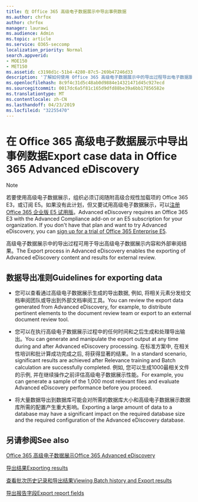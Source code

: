 ```yaml
---
title: 在 Office 365 高级电子数据展示中导出事例数据
ms.author: chrfox
author: chrfox
manager: laurawi
ms.audience: Admin
ms.topic: article
ms.service: O365-seccomp
localization_priority: Normal
search.appverid:
- MOE150
- MET150
ms.assetid: c3198d1c-51b4-4280-87c5-269b47246d33
description: '了解如何使用 Office 365 高级电子数据展示中的导出过程导出电子数据展示事例数据和要查看的结果的指南。  '
ms.openlocfilehash: 8c9f4c31d5c48ab0d9884e14321471d45c927ecd
ms.sourcegitcommit: 0017dc6a5f81c165d9dfd88be39a6bb17856582e
ms.translationtype: MT
ms.contentlocale: zh-CN
ms.lasthandoff: 04/23/2019
ms.locfileid: "32255470"
---
```

# <a name="export-case-data-in-office-365-advanced-ediscovery"></a><span data-ttu-id="688cf-103">在 Office 365 高级电子数据展示中导出事例数据</span><span class="sxs-lookup"><span data-stu-id="688cf-103">Export case data in Office 365 Advanced eDiscovery</span></span>

> [!NOTE]
> <span data-ttu-id="688cf-p101">若要使用高级电子数据展示，组织必须订阅随附高级合规性加载项的 Office 365 E3，或订阅 E5。如果没有此计划，但又要试用高级电子数据展示，可以[注册 Office 365 企业版 E5 试用版](https://go.microsoft.com/fwlink/p/?LinkID=698279)。</span><span class="sxs-lookup"><span data-stu-id="688cf-p101">Advanced eDiscovery requires an Office 365 E3 with the Advanced Compliance add-on or an E5 subscription for your organization. If you don't have that plan and want to try Advanced eDiscovery, you can [sign up for a trial of Office 365 Enterprise E5](https://go.microsoft.com/fwlink/p/?LinkID=698279).</span></span> 
  
<span data-ttu-id="688cf-106">高级电子数据展示中的导出过程可用于导出高级电子数据展示内容和外部审阅结果。</span><span class="sxs-lookup"><span data-stu-id="688cf-106">The Export process in Advanced eDiscovery enables the exporting of Advanced eDiscovery content and results for external review.</span></span> 
  
## <a name="guidelines-for-exporting-data"></a><span data-ttu-id="688cf-107">数据导出准则</span><span class="sxs-lookup"><span data-stu-id="688cf-107">Guidelines for exporting data</span></span>

- <span data-ttu-id="688cf-108">您可以查看通过高级电子数据展示生成的导出数据, 例如, 将相关元素分发给文档审阅团队或导出到外部文档审阅工具。</span><span class="sxs-lookup"><span data-stu-id="688cf-108">You can review the export data generated from Advanced eDiscovery, for example, to distribute pertinent elements to the document review team or export to an external document review tool.</span></span>
    
- <span data-ttu-id="688cf-109">您可以在执行高级电子数据展示过程中的任何时间和之后生成和处理导出输出。</span><span class="sxs-lookup"><span data-stu-id="688cf-109">You can generate and manipulate the export output at any time during and after Advanced eDiscovery processing.</span></span> <span data-ttu-id="688cf-110">在标准方案中, 在相关性培训和批计算成功完成之后, 将获得显著的结果。</span><span class="sxs-lookup"><span data-stu-id="688cf-110">In a standard scenario, significant results are achieved after Relevance training and Batch calculation are successfully completed.</span></span> <span data-ttu-id="688cf-111">例如, 您可以生成1000最相关文件的示例, 并在继续操作之前评估高级电子数据展示性能。</span><span class="sxs-lookup"><span data-stu-id="688cf-111">For example, you can generate a sample of the 1,000 most relevant files and evaluate Advanced eDiscovery performance before you proceed.</span></span>
    
- <span data-ttu-id="688cf-112">将大量数据导出到数据库可能会对所需的数据库大小和高级电子数据展示数据库所需的配置产生重大影响。</span><span class="sxs-lookup"><span data-stu-id="688cf-112">Exporting a large amount of data to a database may have a significant impact on the required database size and the required configuration of the Advanced eDiscovery database.</span></span>
    
## <a name="see-also"></a><span data-ttu-id="688cf-113">另请参阅</span><span class="sxs-lookup"><span data-stu-id="688cf-113">See also</span></span>

[<span data-ttu-id="688cf-114">Office 365 高级电子数据展示</span><span class="sxs-lookup"><span data-stu-id="688cf-114">Office 365 Advanced eDiscovery</span></span>](office-365-advanced-ediscovery.md)
  
[<span data-ttu-id="688cf-115">导出结果</span><span class="sxs-lookup"><span data-stu-id="688cf-115">Exporting results </span></span>](export-results-in-advanced-ediscovery.md)
  
[<span data-ttu-id="688cf-116">查看批次历史记录和导出结果</span><span class="sxs-lookup"><span data-stu-id="688cf-116">Viewing Batch history and Export results</span></span>](view-batch-history-and-export-past-results.md)

[<span data-ttu-id="688cf-117">导出报告字段</span><span class="sxs-lookup"><span data-stu-id="688cf-117">Export report fields</span></span>](export-report-fields-in-advanced-ediscovery.md)

